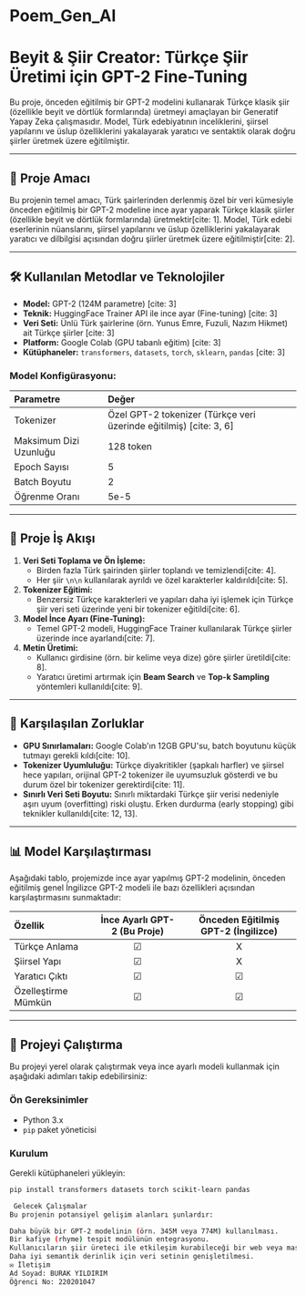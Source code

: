# Poem_Gen_AI

# Beyit & Şiir Creator: Türkçe Şiir Üretimi için GPT-2 Fine-Tuning

Bu proje, önceden eğitilmiş bir GPT-2 modelini kullanarak Türkçe klasik şiir (özellikle beyit ve dörtlük formlarında) üretmeyi amaçlayan bir Generatif Yapay Zeka çalışmasıdır. Model, Türk edebiyatının inceliklerini, şiirsel yapılarını ve üslup özelliklerini yakalayarak yaratıcı ve sentaktik olarak doğru şiirler üretmek üzere eğitilmiştir.

---

## 🚀 Proje Amacı

Bu projenin temel amacı, Türk şairlerinden derlenmiş özel bir veri kümesiyle önceden eğitilmiş bir GPT-2 modeline ince ayar yaparak Türkçe klasik şiirler (özellikle beyit ve dörtlük formlarında) üretmektir[cite: 1]. Model, Türk edebi eserlerinin nüanslarını, şiirsel yapılarını ve üslup özelliklerini yakalayarak yaratıcı ve dilbilgisi açısından doğru şiirler üretmek üzere eğitilmiştir[cite: 2].

---

## 🛠️ Kullanılan Metodlar ve Teknolojiler

* **Model:** GPT-2 (124M parametre) [cite: 3]
* **Teknik:** HuggingFace Trainer API ile ince ayar (Fine-tuning) [cite: 3]
* **Veri Seti:** Ünlü Türk şairlerine (örn. Yunus Emre, Fuzuli, Nazım Hikmet) ait Türkçe şiirler [cite: 3]
* **Platform:** Google Colab (GPU tabanlı eğitim) [cite: 3]
* **Kütüphaneler:** `transformers`, `datasets`, `torch`, `sklearn`, `pandas` [cite: 3]

### Model Konfigürasyonu:

| Parametre           | Değer                                        |
| :------------------ | :------------------------------------------- |
| Tokenizer           | Özel GPT-2 tokenizer (Türkçe veri üzerinde eğitilmiş) [cite: 3, 6] |
| Maksimum Dizi Uzunluğu | 128 token                                    |
| Epoch Sayısı        | 5                                            |
| Batch Boyutu        | 2                                            |
| Öğrenme Oranı       | 5e-5                                         |

---

## 🧠 Proje İş Akışı

1.  **Veri Seti Toplama ve Ön İşleme:**
    * Birden fazla Türk şairinden şiirler toplandı ve temizlendi[cite: 4].
    * Her şiir `\n\n` kullanılarak ayrıldı ve özel karakterler kaldırıldı[cite: 5].
2.  **Tokenizer Eğitimi:**
    * Benzersiz Türkçe karakterleri ve yapıları daha iyi işlemek için Türkçe şiir veri seti üzerinde yeni bir tokenizer eğitildi[cite: 6].
3.  **Model İnce Ayarı (Fine-Tuning):**
    * Temel GPT-2 modeli, HuggingFace Trainer kullanılarak Türkçe şiirler üzerinde ince ayarlandı[cite: 7].
4.  **Metin Üretimi:**
    * Kullanıcı girdisine (örn. bir kelime veya dize) göre şiirler üretildi[cite: 8].
    * Yaratıcı üretimi artırmak için **Beam Search** ve **Top-k Sampling** yöntemleri kullanıldı[cite: 9].

---

## 🚧 Karşılaşılan Zorluklar

* **GPU Sınırlamaları:** Google Colab'ın 12GB GPU'su, batch boyutunu küçük tutmayı gerekli kıldı[cite: 10].
* **Tokenizer Uyumluluğu:** Türkçe diyakritikler (şapkalı harfler) ve şiirsel hece yapıları, orijinal GPT-2 tokenizer ile uyumsuzluk gösterdi ve bu durum özel bir tokenizer gerektirdi[cite: 11].
* **Sınırlı Veri Seti Boyutu:** Sınırlı miktardaki Türkçe şiir verisi nedeniyle aşırı uyum (overfitting) riski oluştu. Erken durdurma (early stopping) gibi teknikler kullanıldı[cite: 12, 13].

---

## 📊 Model Karşılaştırması

Aşağıdaki tablo, projemizde ince ayar yapılmış GPT-2 modelinin, önceden eğitilmiş genel İngilizce GPT-2 modeli ile bazı özellikleri açısından karşılaştırmasını sunmaktadır:

| Özellik            | İnce Ayarlı GPT-2 (Bu Proje) | Önceden Eğitilmiş GPT-2 (İngilizce) |
| :----------------- | :--------------------------: | :---------------------------------: |
| Türkçe Anlama      |              ☑               |                  X                  |
| Şiirsel Yapı       |              ☑               |                  X                  |
| Yaratıcı Çıktı     |              ☑               |                  ☑                  |
| Özelleştirme Mümkün |              ☑               |                  ☑                  |

---

## 🚀 Projeyi Çalıştırma

Bu projeyi yerel olarak çalıştırmak veya ince ayarlı modeli kullanmak için aşağıdaki adımları takip edebilirsiniz:

### Ön Gereksinimler

* Python 3.x
* `pip` paket yöneticisi

### Kurulum

Gerekli kütüphaneleri yükleyin:

```bash
pip install transformers datasets torch scikit-learn pandas

 Gelecek Çalışmalar
Bu projenin potansiyel gelişim alanları şunlardır:

Daha büyük bir GPT-2 modelinin (örn. 345M veya 774M) kullanılması.
Bir kafiye (rhyme) tespit modülünün entegrasyonu.
Kullanıcıların şiir üreteci ile etkileşim kurabileceği bir web veya masaüstü GUI (grafik kullanıcı arayüzü) geliştirilmesi.
Daha iyi semantik derinlik için veri setinin genişletilmesi.
✉️ İletişim
Ad Soyad: BURAK YILDIRIM 
Öğrenci No: 220201047 
